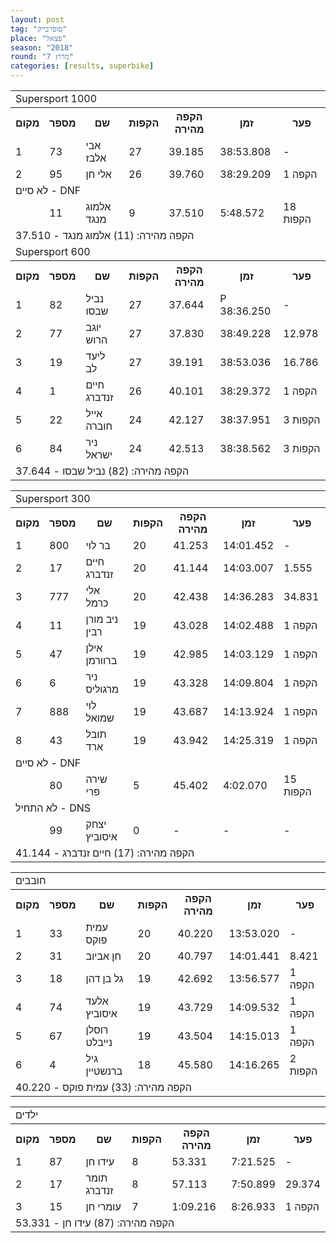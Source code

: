 ```yaml
---
layout: post
tag: "סופרבייק"
place: "פצאל"
season: "2018"
round: "מרוץ 7"
categories: [results, superbike]
---
```

<table class="line_color">
        <tr>
            <td colspan="99" class="title_font">Supersport 1000</td>
        </tr>
        <tr class="rnkh_bkcolor">
            <th class="rnkh_font">מקום</th>
            <th class="rnkh_font">מספר</th>
            <th class="rnkh_font">שם</th>
            <th class="rnkh_font">הקפות</th>
            <th class="rnkh_font">הקפה מהירה</th>
            <th class="rnkh_font">זמן</th>
            <th class="rnkh_font">פער</th>
        </tr>
        <tr class="rnk_bkcolor OddRow">
            <td class="rnk_font">1</td>
            <td class="rnk_font highlight">73</td>
            <td class="rnk_font">אבי אלבז</td>
            <td class="rnk_font">27</td>
            <td class="rnk_font">39.185</td>
            <td class="rnk_font">38:53.808</td>
            <td class="rnk_font">-</td>
        </tr>
        <tr class="rnk_bkcolor EvenRow">
            <td class="rnk_font">2</td>
            <td class="rnk_font highlight">95</td>
            <td class="rnk_font">אלי חן</td>
            <td class="rnk_font">26</td>
            <td class="rnk_font">39.760</td>
            <td class="rnk_font">38:29.209</td>
            <td class="rnk_font">1 הקפה</td>
        </tr>
        <tr>
            <td colspan="99" class="subtitle_font">לא סיים - DNF</td>
        </tr>
        <tr class="rnk_bkcolor OddRow">
            <td class="rnk_font"></td>
            <td class="rnk_font highlight">11</td>
            <td class="rnk_font">אלמוג מנגד</td>
            <td class="rnk_font">9</td>
            <td class="rnk_font">37.510</td>
            <td class="rnk_font">5:48.572</td>
            <td class="rnk_font">18 הקפות</td>
        </tr>
        <tr>
            <td colspan="99" class="comment_font">הקפה מהירה: (11) אלמוג מנגד - 37.510</td>
        </tr>
        <tr>
            <td colspan="99" class="title_font">Supersport 600</td>
        </tr>
        <tr class="rnkh_bkcolor">
            <th class="rnkh_font">מקום</th>
            <th class="rnkh_font">מספר</th>
            <th class="rnkh_font">שם</th>
            <th class="rnkh_font">הקפות</th>
            <th class="rnkh_font">הקפה מהירה</th>
            <th class="rnkh_font">זמן</th>
            <th class="rnkh_font">פער</th>
        </tr>
        <tr class="rnk_bkcolor EvenRow">
            <td class="rnk_font">1</td>
            <td class="rnk_font highlight">82</td>
            <td class="rnk_font">נביל שבסו</td>
            <td class="rnk_font">27</td>
            <td class="rnk_font">37.644</td>
            <td class="rnk_font penalty" aria-label="עונשין: 10">P 38:36.250</td>
            <td class="rnk_font">-</td>
        </tr>
        <tr class="rnk_bkcolor OddRow">
            <td class="rnk_font">2</td>
            <td class="rnk_font highlight">77</td>
            <td class="rnk_font">יוגב הרוש</td>
            <td class="rnk_font">27</td>
            <td class="rnk_font">37.830</td>
            <td class="rnk_font">38:49.228</td>
            <td class="rnk_font">12.978</td>
        </tr>
        <tr class="rnk_bkcolor EvenRow">
            <td class="rnk_font">3</td>
            <td class="rnk_font highlight">19</td>
            <td class="rnk_font">ליעד לב</td>
            <td class="rnk_font">27</td>
            <td class="rnk_font">39.191</td>
            <td class="rnk_font">38:53.036</td>
            <td class="rnk_font">16.786</td>
        </tr>
        <tr class="rnk_bkcolor OddRow">
            <td class="rnk_font">4</td>
            <td class="rnk_font highlight">1</td>
            <td class="rnk_font">חיים זנדברג</td>
            <td class="rnk_font">26</td>
            <td class="rnk_font">40.101</td>
            <td class="rnk_font">38:29.372</td>
            <td class="rnk_font">1 הקפה</td>
        </tr>
        <tr class="rnk_bkcolor EvenRow">
            <td class="rnk_font">5</td>
            <td class="rnk_font highlight">22</td>
            <td class="rnk_font">אייל חוברה</td>
            <td class="rnk_font">24</td>
            <td class="rnk_font">42.127</td>
            <td class="rnk_font">38:37.951</td>
            <td class="rnk_font">3 הקפות</td>
        </tr>
        <tr class="rnk_bkcolor OddRow">
            <td class="rnk_font">6</td>
            <td class="rnk_font highlight">84</td>
            <td class="rnk_font">ניר ישראל</td>
            <td class="rnk_font">24</td>
            <td class="rnk_font">42.513</td>
            <td class="rnk_font">38:38.562</td>
            <td class="rnk_font">3 הקפות</td>
        </tr>
        <tr>
            <td colspan="99" class="comment_font">הקפה מהירה: (82) נביל שבסו - 37.644</td>
        </tr>
</table>
<table class="line_color">
        <tr>
            <td colspan="99" class="title_font">Supersport 300</td>
        </tr>
        <tr class="rnkh_bkcolor">
            <th class="rnkh_font">מקום</th>
            <th class="rnkh_font">מספר</th>
            <th class="rnkh_font">שם</th>
            <th class="rnkh_font">הקפות</th>
            <th class="rnkh_font">הקפה מהירה</th>
            <th class="rnkh_font">זמן</th>
            <th class="rnkh_font">פער</th>
        </tr>
        <tr class="rnk_bkcolor OddRow">
            <td class="rnk_font">1</td>
            <td class="rnk_font highlight">800</td>
            <td class="rnk_font">בר לוי</td>
            <td class="rnk_font">20</td>
            <td class="rnk_font">41.253</td>
            <td class="rnk_font">14:01.452</td>
            <td class="rnk_font">-</td>
        </tr>
        <tr class="rnk_bkcolor EvenRow">
            <td class="rnk_font">2</td>
            <td class="rnk_font highlight">17</td>
            <td class="rnk_font">חיים זנדברג</td>
            <td class="rnk_font">20</td>
            <td class="rnk_font">41.144</td>
            <td class="rnk_font">14:03.007</td>
            <td class="rnk_font">1.555</td>
        </tr>
        <tr class="rnk_bkcolor OddRow">
            <td class="rnk_font">3</td>
            <td class="rnk_font highlight">777</td>
            <td class="rnk_font">אלי כרמל</td>
            <td class="rnk_font">20</td>
            <td class="rnk_font">42.438</td>
            <td class="rnk_font">14:36.283</td>
            <td class="rnk_font">34.831</td>
        </tr>
        <tr class="rnk_bkcolor EvenRow">
            <td class="rnk_font">4</td>
            <td class="rnk_font highlight">11</td>
            <td class="rnk_font">ניב מורן רבין</td>
            <td class="rnk_font">19</td>
            <td class="rnk_font">43.028</td>
            <td class="rnk_font">14:02.488</td>
            <td class="rnk_font">1 הקפה</td>
        </tr>
        <tr class="rnk_bkcolor OddRow">
            <td class="rnk_font">5</td>
            <td class="rnk_font highlight">47</td>
            <td class="rnk_font">אילן ברוורמן</td>
            <td class="rnk_font">19</td>
            <td class="rnk_font">42.985</td>
            <td class="rnk_font">14:03.129</td>
            <td class="rnk_font">1 הקפה</td>
        </tr>
        <tr class="rnk_bkcolor EvenRow">
            <td class="rnk_font">6</td>
            <td class="rnk_font highlight">6</td>
            <td class="rnk_font">ניר מרגוליס</td>
            <td class="rnk_font">19</td>
            <td class="rnk_font">43.328</td>
            <td class="rnk_font">14:09.804</td>
            <td class="rnk_font">1 הקפה</td>
        </tr>
        <tr class="rnk_bkcolor OddRow">
            <td class="rnk_font">7</td>
            <td class="rnk_font highlight">888</td>
            <td class="rnk_font">לוי שמואל</td>
            <td class="rnk_font">19</td>
            <td class="rnk_font">43.687</td>
            <td class="rnk_font">14:13.924</td>
            <td class="rnk_font">1 הקפה</td>
        </tr>
        <tr class="rnk_bkcolor EvenRow">
            <td class="rnk_font">8</td>
            <td class="rnk_font highlight">43</td>
            <td class="rnk_font">תובל ארד</td>
            <td class="rnk_font">19</td>
            <td class="rnk_font">43.942</td>
            <td class="rnk_font">14:25.319</td>
            <td class="rnk_font">1 הקפה</td>
        </tr>
        <tr>
            <td colspan="99" class="subtitle_font">לא סיים - DNF</td>
        </tr>
        <tr class="rnk_bkcolor OddRow">
            <td class="rnk_font"></td>
            <td class="rnk_font highlight">80</td>
            <td class="rnk_font">שירה פרי</td>
            <td class="rnk_font">5</td>
            <td class="rnk_font">45.402</td>
            <td class="rnk_font">4:02.070</td>
            <td class="rnk_font">15 הקפות</td>
        </tr>
        <tr>
            <td colspan="99" class="subtitle_font">לא התחיל - DNS</td>
        </tr>
        <tr class="rnk_bkcolor EvenRow">
            <td class="rnk_font"></td>
            <td class="rnk_font highlight">99</td>
            <td class="rnk_font">יצחק איסוביץ</td>
            <td class="rnk_font">0</td>
            <td class="rnk_font">-</td>
            <td class="rnk_font">-</td>
            <td class="rnk_font">-</td>
        </tr>
        <tr>
            <td colspan="99" class="comment_font">הקפה מהירה: (17) חיים זנדברג - 41.144</td>
        </tr>
</table>
<table class="fadeIn line_color">
    <tr>
        <td colspan="99" class="title_font">חובבים</td>
    </tr>
    <tr class="rnkh_bkcolor">
        <th class="rnkh_font">מקום</th>
        <th class="rnkh_font">מספר</th>
        <th class="rnkh_font">שם</th>
        <th class="rnkh_font">הקפות</th>
        <th class="rnkh_font">הקפה מהירה</th>
        <th class="rnkh_font">זמן</th>
        <th class="rnkh_font">פער</th>
    </tr>
    <tr class="rnk_bkcolor OddRow">
        <td class="rnk_font">1</td>
        <td class="rnk_font highlight">33</td>
        <td class="rnk_font">עמית פוקס</td>
        <td class="rnk_font">20</td>
        <td class="rnk_font">40.220</td>
        <td class="rnk_font">13:53.020</td>
        <td class="rnk_font">-</td>
    </tr>
    <tr class="rnk_bkcolor EvenRow">
        <td class="rnk_font">2</td>
        <td class="rnk_font highlight">31</td>
        <td class="rnk_font">חן אביוב</td>
        <td class="rnk_font">20</td>
        <td class="rnk_font">40.797</td>
        <td class="rnk_font">14:01.441</td>
        <td class="rnk_font">8.421</td>
    </tr>
    <tr class="rnk_bkcolor OddRow">
        <td class="rnk_font">3</td>
        <td class="rnk_font highlight">18</td>
        <td class="rnk_font">גל בן דהן</td>
        <td class="rnk_font">19</td>
        <td class="rnk_font">42.692</td>
        <td class="rnk_font">13:56.577</td>
        <td class="rnk_font">1 הקפה</td>
    </tr>
    <tr class="rnk_bkcolor EvenRow">
        <td class="rnk_font">4</td>
        <td class="rnk_font highlight">74</td>
        <td class="rnk_font">אלעד איסוביץ</td>
        <td class="rnk_font">19</td>
        <td class="rnk_font">43.729</td>
        <td class="rnk_font">14:09.532</td>
        <td class="rnk_font">1 הקפה</td>
    </tr>
    <tr class="rnk_bkcolor OddRow">
        <td class="rnk_font">5</td>
        <td class="rnk_font highlight">67</td>
        <td class="rnk_font">רוסלן נייבלט</td>
        <td class="rnk_font">19</td>
        <td class="rnk_font">43.504</td>
        <td class="rnk_font">14:15.013</td>
        <td class="rnk_font">1 הקפה</td>
    </tr>
    <tr class="rnk_bkcolor EvenRow">
        <td class="rnk_font">6</td>
        <td class="rnk_font highlight">4</td>
        <td class="rnk_font">גיל ברנשטיין</td>
        <td class="rnk_font">18</td>
        <td class="rnk_font">45.580</td>
        <td class="rnk_font">14:16.265</td>
        <td class="rnk_font">2 הקפות</td>
    </tr>
    <tr>
        <td colspan="99" class="comment_font">הקפה מהירה: (33) עמית פוקס - 40.220</td>
    </tr>
</table>
<table class="line_color">
    <tr>
        <td colspan="99" class="title_font">ילדים</td>
    </tr>
    <tr class="rnkh_bkcolor">
        <th class="rnkh_font">מקום</th>
        <th class="rnkh_font">מספר</th>
        <th class="rnkh_font">שם</th>
        <th class="rnkh_font">הקפות</th>
        <th class="rnkh_font">הקפה מהירה</th>
        <th class="rnkh_font">זמן</th>
        <th class="rnkh_font">פער</th>
    </tr>
    <tr class="rnk_bkcolor OddRow">
        <td class="rnk_font">1</td>
        <td class="rnk_font highlight">87</td>
        <td class="rnk_font">עידו חן</td>
        <td class="rnk_font">8</td>
        <td class="rnk_font">53.331</td>
        <td class="rnk_font">7:21.525</td>
        <td class="rnk_font">-</td>
    </tr>
    <tr class="rnk_bkcolor EvenRow">
        <td class="rnk_font">2</td>
        <td class="rnk_font highlight">17</td>
        <td class="rnk_font">תומר זנדברג</td>
        <td class="rnk_font">8</td>
        <td class="rnk_font">57.113</td>
        <td class="rnk_font">7:50.899</td>
        <td class="rnk_font">29.374</td>
    </tr>
    <tr class="rnk_bkcolor OddRow">
        <td class="rnk_font">3</td>
        <td class="rnk_font highlight">15</td>
        <td class="rnk_font">עומרי חן</td>
        <td class="rnk_font">7</td>
        <td class="rnk_font">1:09.216</td>
        <td class="rnk_font">8:26.933</td>
        <td class="rnk_font">1 הקפה</td>
    </tr>
    <tr>
        <td colspan="99" class="comment_font">הקפה מהירה: (87) עידו חן - 53.331</td>
    </tr>
</table>
